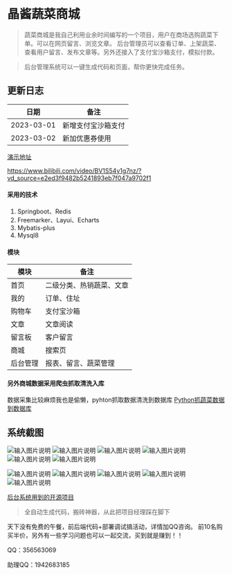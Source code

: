 # 晶酱蔬菜商城

> 蔬菜商城是我自己利用业余时间编写的一个项目，用户在商场选购蔬菜下单。可以在网页留言、浏览文章。
后台管理员可以查看订单、上架蔬菜、查看用户留言、发布文章等。另外还接入了支付宝沙箱支付，模拟付款。

> 后台管理系统可以一键生成代码和页面，帮你更快完成任务。


## 更新日志
| 日期  | 备注           |
|-----|--------------|
| 2023-03-01  | 新增支付宝沙箱支付 |
| 2023-03-02  | 新加优惠券使用        |


[演示地址](https://www.bilibili.com/video/BV1S54y1g7nz/?vd_source=e2ed3f9482b5241893eb7f047a9702f1)


https://www.bilibili.com/video/BV1S54y1g7nz/?vd_source=e2ed3f9482b5241893eb7f047a9702f1

#### 采用的技术
1. Springboot、Redis
2. Freemarker、Layui、Echarts
3. Mybatis-plus
4. Mysql8

#### 模块
| 模块  | 备注           |
|-----|--------------|
| 首页  | 二级分类、热销蔬菜、文章 |
| 我的  | 订单、住址        |
| 购物车  | 支付宝沙箱        |
| 文章  | 文章阅读         |
| 留言板 | 客户留言         |
| 商城  | 搜索页          |
| 后台管理  | 报表、留言、蔬菜管理          |

#### 另外商城数据采用爬虫抓取清洗入库
数据采集比较麻烦我也是偷懒，pyhton抓取数据清洗到数据库
[Python抓蔬菜数据到数据库](https://www.toutiao.com/article/7195757474467676683/)

## 系统截图
![输入图片说明](https://s1.ax1x.com/2023/03/02/ppFuvaq.png)
![输入图片说明](src/main/resources/static/a7bf4d302f46c2cbf0de53932914eb79.png)
![输入图片说明](https://s1.ax1x.com/2023/03/02/ppFKiM4.png)
![输入图片说明](src/main/resources/static/images/6a268fa446ab13f7f57d9dc1ab7916c6.png)
![输入图片说明](src/main/resources/static/images/9d25806c75817ffce8c4c29dfddb30a1.png)
![输入图片说明](src/main/resources/static/images/33a40b9a3715551935e6661409a75a0c.png)

![输入图片说明](src/main/resources/static/images/0148277006ce98081aeb64e48aa147cf.png)
![输入图片说明](src/main/resources/static/images/92c76c6836520bdf978933daf7a04376.png)
![输入图片说明](src/main/resources/static/images/5317a6d80faf3aa0f3f89185580c7b71.png)
![输入图片说明](src/main/resources/static/images/577644adb8f934c97afccc169e223727.png)
![输入图片说明](src/main/resources/static/images/image.png)

[后台系统用到的开源项目](https://gitee.com/wanglingxiao/mysiteforme)
> 全自动生成代码，搬砖神器，从此把项目经理踩在脚下


天下没有免费的午餐，前后端代码+部署调试搞活动，详情加QQ咨询。
前10名购买半价，另外有一些学习问题也可以一起交流，买到就是赚到！！

QQ：356563069


助理QQ：1942683185
